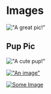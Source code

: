 # Images

!["A great pic!"](http://unsplash.it/500/500?random "Just another random image!")

## Pup Pic
!["A cute pup!"][pup]

[!["An image"](http://unsplash.it/20/20?image=1000)](http://unsplash.it/500/500?image=1000)

[<img src="http://unsplash.it/33/33?image=1001" alt="Some Image">](http://unsplash.it/500/500?image=1001)

[pup]: http://unsplash.it/500/500?image=1012
